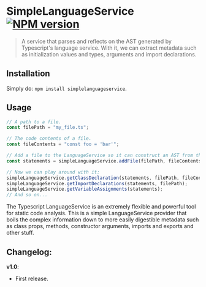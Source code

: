 # SimpleLanguageService [![NPM version][npm-image]][npm-url]
> A service that parses and reflects on the AST generated by Typescript's language service.
> With it, we can extract metadata such as initialization values and types, arguments and import declarations.

## Installation
Simply do: `npm install simplelanguageservice`.

## Usage
```typescript
// A path to a file.
const filePath = "my_file.ts";

// The code contents of a file.
const fileContents = "const foo = 'bar'";

// Add a file to the LanguageService so it can construct an AST from the contents of it.
const statements = simpleLanguageService.addFile(filePath, fileContents);

// Now we can play around with it:
simpleLanguageService.getClassDeclaration(statements, filePath, fileContents);
simpleLanguageService.getImportDeclarations(statements, filePath);
simpleLanguageService.getVariableAssignments(statements);
// And so on...
```

The Typescript LanguageService is an extremely flexible and powerful tool for static code analysis.
This is a simple LanguageService provider that boils the complex information down to
more easily digestible metadata such as class props, methods, constructor arguments, imports
and exports and other stuff.

## Changelog:

**v1.0**:

- First release.

[npm-url]: https://npmjs.org/package/@wessberg/simplelanguageservice
[npm-image]: https://badge.fury.io/js/@wessberg/simplelanguageservice.svg